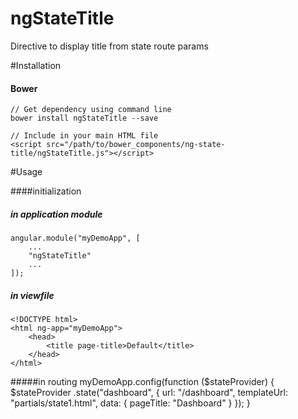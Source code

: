 # ngStateTitle
Directive to display title from state route params

#Installation

#### Bower

    // Get dependency using command line
    bower install ngStateTitle --save

    // Include in your main HTML file
    <script src="/path/to/bower_components/ng-state-title/ngStateTitle.js"></script>
    
#Usage

####initialization

##### in application module
    angular.module("myDemoApp", [
        ...
        "ngStateTitle"
        ...
    ]);

##### in viewfile
    <!DOCTYPE html>
    <html ng-app="myDemoApp">
        <head>
            <title page-title>Default</title>
        </head>
    </html>
    
#####in routing
    myDemoApp.config(function ($stateProvider) {
        $stateProvider
            .state("dashboard", {
                url: "/dashboard",
                templateUrl: "partials/state1.html",
                data: {
                    pageTitle: "Dashboard"
                }
            });
    }
